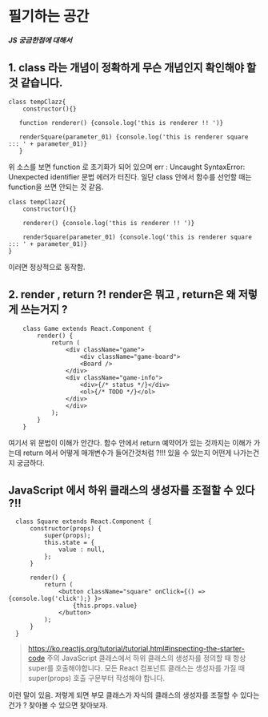 
# 필기하는 공간

***JS 궁금한점에 대해서***

## 1. class 라는 개념이 정확하게 무슨 개념인지 확인해야 할 것 같습니다.
 
    class tempClazz{
        constructor(){}

       function renderer() {console.log('this is renderer !! ')}
    
       renderSquare(parameter_01) {console.log('this is renderer square ::: ' + parameter_01)}
       }

위 소스를 보면 function 로 초기화가 되어 있으며 err : Uncaught SyntaxError: Unexpected identifier 문법 에러가 터진다.
일단 class 안에서 함수를 선언할 때는 function을 쓰면 안되는 것 같음.

    class tempClazz{
        constructor(){}

        renderer() {console.log('this is renderer !! ')}
    
        renderSquare(parameter_01) {console.log('this is renderer square ::: ' + parameter_01)}
    }

이러면 정상적으로 동작함.

    
  

## 2. render , return ?! render은 뭐고 , return은 왜 저렇게 쓰는거지 ? 
        class Game extends React.Component {
            render() {
                return (
                    <div className="game">
                        <div className="game-board">
                        <Board />
                    </div>
                    <div className="game-info">
                        <div>{/* status */}</div>
                        <ol>{/* TODO */}</ol>
                    </div>
                    </div>
                );
            }
        }

여기서 위 문법이 이해가 안간다. 함수 안에서 return 예약어가 있는 것까지는 이해가 가는데
return 에서 어떻게 매개변수가 들어간것처럼 ?!!! 있을 수 있는지 어떤게 나가는건지 궁금하다. 


##  JavaScript 에서 하위 클래스의 생성자를 조절할 수 있다 ?!!
      class Square extends React.Component {
          constructor(props) {
              super(props);
              this.state = {
                  value : null,
              };
          }
      
          render() {
              return (
                  <button className="square" onClick={() => {console.log('click');} }>
                      {this.props.value}
                  </button>
              );
          }
      }

> https://ko.reactjs.org/tutorial/tutorial.html#inspecting-the-starter-code
> 주의
> JavaScript 클래스에서 하위 클래스의 생성자를 정의할 때 항상 super를 호출해야합니다. 모든 React 컴포넌트 클래스는 생성자를 가질 때 super(props) 호출 구문부터 작성해야 합니다.
> 

이런 말이 있음. 저렇게 되면 부모 클래스가 자식의 클래스의 생성자를 조절할 수 있다는건가 ?
찾아볼 수 있으면 찾아보자. 

